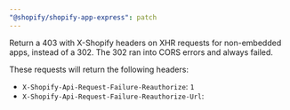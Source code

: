 ```yaml
---
"@shopify/shopify-app-express": patch
---
```


Return a 403 with X-Shopify headers on XHR requests for non-embedded apps, instead of a 302. The 302 ran into CORS errors and always failed.

These requests will return the following headers:

- `X-Shopify-Api-Request-Failure-Reauthorize`: `1`
- `X-Shopify-Api-Request-Failure-Reauthorize-Url`: <URL>
